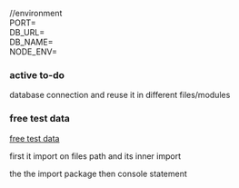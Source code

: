 //environment  
PORT=  
DB_URL=  
DB_NAME=  
NODE_ENV=

### active to-do

database connection and reuse it in different files/modules

### free test data

[free test data](https://freetestdata.com/)

first it import on files path and its inner import

the the import package
then console statement
